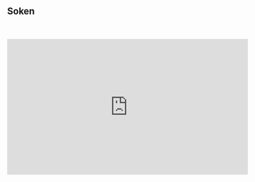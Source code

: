 ## Soken
</br>
</br>

<iframe width="560" height="315" src="https://www.youtube.com/embed/wWUDMxkOE48" frameborder="0" allow="autoplay; encrypted-media" allowfullscreen></iframe>
